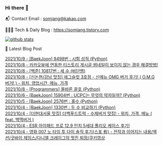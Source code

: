### Hi there 👋

📬  Contact Email : somjang@kakao.com

👨🏻‍💻  Tech & Daily Blog : https://somjang.tistory.com

[![github stats](https://github-readme-stats.vercel.app/api?username=SOMJANG&show_icons=true&hide_border=False)](https://somjang.tistory.com)

🤩 Latest Blog Post

[2021/10/9 - [BaekJoon] 9498번 : 시험 성적 (Python)](https://somjang.tistory.com/entry/BaekJoon-9498%EB%B2%88-%EC%8B%9C%ED%97%98-%EC%84%B1%EC%A0%81-Python) <br>
[2021/10/8 - 카카오뷰에 연동한 티스토리 게시글 썸네일이 보이지 않는 경우 해결방법!](https://somjang.tistory.com/entry/%EC%B9%B4%EC%B9%B4%EC%98%A4%EB%B7%B0%EC%97%90-%EC%97%B0%EB%8F%99%ED%95%9C-%ED%8B%B0%EC%8A%A4%ED%86%A0%EB%A6%AC-%EA%B2%8C%EC%8B%9C%EA%B8%80-%EC%8D%B8%EB%84%A4%EC%9D%BC%EC%9D%B4-%EB%B3%B4%EC%9D%B4%EC%A7%80-%EC%95%8A%EB%8A%94-%EA%B2%BD%EC%9A%B0-%ED%95%B4%EA%B2%B0%EB%B0%A9%EB%B2%95) <br>
[2021/10/8 - [백준] 10817번 : 세 수 (비단뱀)](https://somjang.tistory.com/entry/BaekJoon-10817%EB%B2%88-%EC%84%B8-%EC%88%98-Python) <br>
[2021/10/8 - [신논현/강남 맛집] 에그슬럿 3호점 - 신메뉴 OMG 버거 후기! ( O.M.G 버거! ) - 위치, 영업시간, 메뉴, 가격](https://somjang.tistory.com/entry/%EC%8B%A0%EB%85%BC%ED%98%84%EA%B0%95%EB%82%A8-%EB%A7%9B%EC%A7%91-%EC%97%90%EA%B7%B8%EC%8A%AC%EB%9F%BF-3%ED%98%B8%EC%A0%90-%EC%8B%A0%EB%A9%94%EB%89%B4-OMG-%EB%B2%84%EA%B1%B0-%ED%9B%84%EA%B8%B0-OMG-%EB%B2%84%EA%B1%B0-%EC%9C%84%EC%B9%98-%EC%98%81%EC%97%85%EC%8B%9C%EA%B0%84-%EB%A9%94%EB%89%B4-%EA%B0%80%EA%B2%A9) <br>
[2021/10/8 - [Programmers] 올바른 괄호 (Python)](https://somjang.tistory.com/entry/Programmers-%EC%98%AC%EB%B0%94%EB%A5%B8-%EA%B4%84%ED%98%B8-Python) <br>
[2021/10/6 - [BaekJoon] 15904번 : UCPC는 무엇의 약자일까? (Python)](https://somjang.tistory.com/entry/BaekJoon-15904%EB%B2%88-UCPC%EB%8A%94-%EB%AC%B4%EC%97%87%EC%9D%98-%EC%95%BD%EC%9E%90%EC%9D%BC%EA%B9%8C-Python) <br>
[2021/10/5 - [BaekJoon] 2576번 : 홀수 (Python)](https://somjang.tistory.com/entry/BaekJoon-2576%EB%B2%88-%ED%99%80%EC%88%98-Python) <br>
[2021/10/4 - [BaekJoon] 1330번 : 두 수 비교하기 (Python)](https://somjang.tistory.com/entry/BaekJoon-1330%EB%B2%88-%EB%91%90-%EC%88%98-%EB%B9%84%EA%B5%90%ED%95%98%EA%B8%B0-Python) <br>
[2021/10/4 - [더현대서울 맛집] 더백푸드트럭 - 수제버거 맛집! - 위치, 가격, 메뉴 ( feat. 백맥버거 )](https://somjang.tistory.com/entry/%EB%8D%94%ED%98%84%EB%8C%80%EC%84%9C%EC%9A%B8-%EB%A7%9B%EC%A7%91-%EB%8D%94%EB%B0%B1%ED%91%B8%EB%93%9C%ED%8A%B8%EB%9F%AD-%EC%88%98%EC%A0%9C%EB%B2%84%EA%B1%B0-%EB%A7%9B%EC%A7%91-%EC%9C%84%EC%B9%98-%EA%B0%80%EA%B2%A9-%EB%A9%94%EB%89%B4-feat-%EB%B0%B1%EB%A7%A5%EB%B2%84%EA%B1%B0) <br>
[2021/10/4 - ESR 아이패드 프로 12.9 인치 5세대 폴리오 케이스 후기!](https://somjang.tistory.com/entry/ESR-%EC%95%84%EC%9D%B4%ED%8C%A8%EB%93%9C-%ED%94%84%EB%A1%9C-129-%EC%9D%B8%EC%B9%98-5%EC%84%B8%EB%8C%80-%ED%8F%B4%EB%A6%AC%EC%98%A4-%EC%BC%80%EC%9D%B4%EC%8A%A4-%ED%9B%84%EA%B8%B0) <br>
[2021/10/4 - 영화 007 노 타임 투 다이 솔직 후기(스포 有) - 전작과 이어지는 내용/액션/굿바이 제임스/다니엘 크레이그의 멋진 퇴장/쿠키영상](https://somjang.tistory.com/entry/%EC%98%81%ED%99%94-007-%EB%85%B8-%ED%83%80%EC%9E%84-%ED%88%AC-%EB%8B%A4%EC%9D%B4-%EC%86%94%EC%A7%81-%ED%9B%84%EA%B8%B0%EC%8A%A4%ED%8F%AC-%E6%9C%89-%EC%A0%84%EC%9E%91%EA%B3%BC-%EC%9D%B4%EC%96%B4%EC%A7%80%EB%8A%94-%EB%82%B4%EC%9A%A9%EC%95%A1%EC%85%98%EA%B5%BF%EB%B0%94%EC%9D%B4-%EC%A0%9C%EC%9E%84%EC%8A%A4%EB%8B%A4%EB%8B%88%EC%97%98-%ED%81%AC%EB%A0%88%EC%9D%B4%EA%B7%B8%EC%9D%98-%EB%A9%8B%EC%A7%84-%ED%87%B4%EC%9E%A5%EC%BF%A0%ED%82%A4%EC%98%81%EC%83%81) <br>
